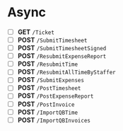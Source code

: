 # Async
- [ ] **GET** `/Ticket`
- [ ] **POST** `/SubmitTimesheet`
- [ ] **POST** `/SubmitTimesheetSigned`
- [ ] **POST** `/ResubmitExpenseReport`
- [ ] **POST** `/ResubmitTime`
- [ ] **POST** `/ResubmitAllTimeByStaffer`
- [ ] **POST** `/SubmitExpenses`
- [ ] **POST** `/PostTimesheet`
- [ ] **POST** `/PostExpenseReport`
- [ ] **POST** `/PostInvoice`
- [ ] **POST** `/ImportQBTime`
- [ ] **POST** `/ImportQBInvoices`